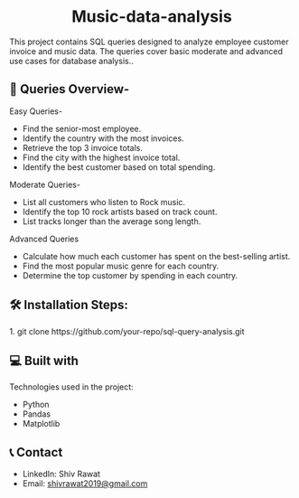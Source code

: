 <h1 align="center" id="title">Music-data-analysis</h1>

<p id="description">This project contains SQL queries designed to analyze employee customer invoice and music data. The queries cover basic moderate and advanced use cases for database analysis..</p>

  
  
<h2>🧐 Queries Overview-</h2>

Easy Queries-

* Find the senior-most employee.
* Identify the country with the most invoices.
* Retrieve the top 3 invoice totals.
* Find the city with the highest invoice total.
 * Identify the best customer based on total spending.

Moderate Queries-
* List all customers who listen to Rock music.
* Identify the top 10 rock artists based on track count.
* List tracks longer than the average song length.

Advanced Queries
* Calculate how much each customer has spent on the best-selling artist.
* Find the most popular music genre for each country.
* Determine the top customer by spending in each country.



<h2>🛠️ Installation Steps:</h2>

<p>1. git clone https://github.com/your-repo/sql-query-analysis.git</p>

  
  
<h2>💻 Built with</h2>

Technologies used in the project:

*   Python
*   Pandas
*   Matplotlib

<h2>📞 Contact</h2>

* LinkedIn: Shiv Rawat
* Email: shivrawat2019@gmail.com

